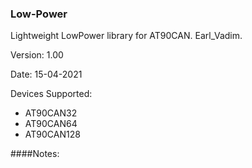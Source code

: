### Low-Power
Lightweight LowPower library for AT90CAN.
Earl_Vadim.

Version: 1.00

Date: 15-04-2021

Devices Supported:
* AT90CAN32
* AT90CAN64
* AT90CAN128


####Notes:

